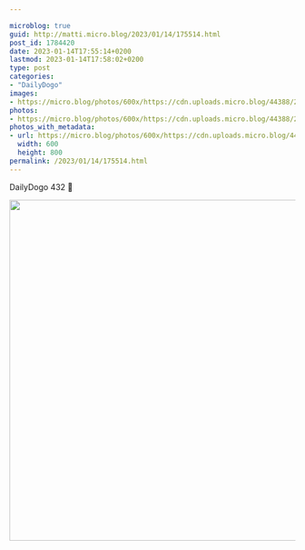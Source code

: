 ```yaml
---

microblog: true
guid: http://matti.micro.blog/2023/01/14/175514.html
post_id: 1784420
date: 2023-01-14T17:55:14+0200
lastmod: 2023-01-14T17:58:02+0200
type: post
categories:
- "DailyDogo"
images:
- https://micro.blog/photos/600x/https://cdn.uploads.micro.blog/44388/2023/289ce4f6e1.jpg
photos:
- https://micro.blog/photos/600x/https://cdn.uploads.micro.blog/44388/2023/289ce4f6e1.jpg
photos_with_metadata:
- url: https://micro.blog/photos/600x/https://cdn.uploads.micro.blog/44388/2023/289ce4f6e1.jpg
  width: 600
  height: 800
permalink: /2023/01/14/175514.html
---
```

DailyDogo 432 🐶

<img src="/media/uploads/2023/289ce4f6e1.jpg" width="600" alt="" />
